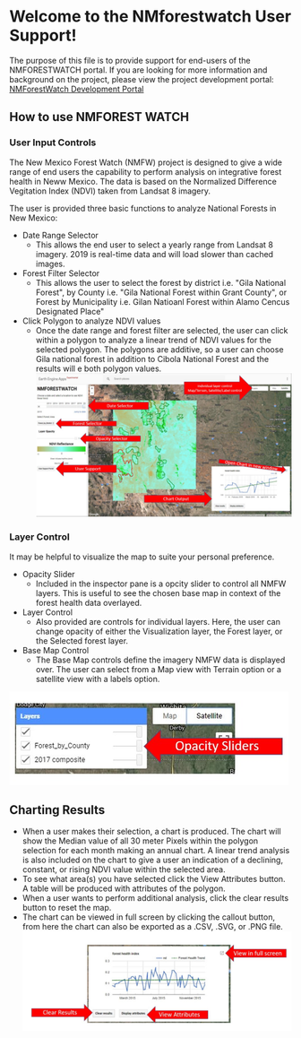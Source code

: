 # Welcome to the NMforestwatch User Support!

The purpose of this file is to provide support for end-users of the NMFORESTWATCH portal. If you are looking for more information and background on the project, please view the project development portal: [NMForestWatch Development Portal](https://seanoneill505.github.io/NMforestwatch/DEVELOPMENT.html) 

## How to use NMFOREST WATCH
### User Input Controls
The New Mexico Forest Watch (NMFW) project is designed to give a wide range of end users the capability to perform analysis on integrative forest health in Neww Mexico.  The data is based on the Normalized Difference Vegitation Index (NDVI) taken from Landsat 8 imagery. 

The user is provided three basic functions to analyze National Forests in New Mexico:
* Date Range Selector
  * This allows the end user to select a yearly range from Landsat 8 imagery.  2019 is real-time data and will load slower than cached images. 
* Forest Filter Selector
  * This allows the user to select the forest by district i.e. "Gila National Forest",  by County i.e. "Gila National Forest within Grant County", or Forest by Municipality i.e. Gilan Natioanl Forest within Alamo Cencus Designated Place"
* Click Polygon to analyze NDVI values
  * Once the date range and forest filter are selected, the user can click within a polygon to analyze a linear trend of NDVI values for the selected polygon.  The polygons are additive, so a user can choose Gila national forest in addition to Cibola National Forest and the results will e both polygon values. 
  ![NMFW_View_tutorial](images/NMFW_overallview2.jpg)
 ### Layer Control
It may be helpful to visualize the map to suite your personal preference.  
 * Opacity Slider 
   * Included in the inspector pane is a opcity slider to control all NMFW layers.  This is useful to see the chosen base map in context of the forest health data overlayed.   
 * Layer Control
   * Also provided are controls for individual layers.  Here, the user can change opacity of either the Visualization layer, the Forest layer, or the Selected forest layer.  
* Base Map Control
  * The Base Map controls define the imagery NMFW data is displayed over.  The user can select from a Map view with Terrain option or a satellite view with a labels option. 


![NMFW_Layers](images/layer_control.jpg)
## Charting Results
* When a user makes their selection, a chart is produced.  The chart will show the Median value of all 30 meter Pixels within the polygon selection for each month making an annual chart.  A linear trend analysis is also included on the chart to give a user an indication of a declining, constant, or rising NDVI value within the selected area. 
* To see what area(s) you have selected click the View Attributes button.  A table will be produced with attributes of the polygon. 
* When a user wants to perform additional analysis, click the clear results button to reset the map. 
* The chart can be viewed in full screen by clicking the callout button, from here the chart can also be exported as a .CSV, .SVG, or .PNG file.  
![NMFW_View](images/Charting3.jpg)

